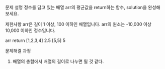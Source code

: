 문제 설명
정수를 담고 있는 배열 arr의 평균값을 return하는 함수, solution을 완성해보세요.

제한사항
arr은 길이 1 이상, 100 이하인 배열입니다.
arr의 원소는 -10,000 이상 10,000 이하인 정수입니다.

arr	return
[1,2,3,4]	2.5
[5,5]	5

문제해결 과정 
1) 배열의 총합에서 배열의 길이로 나누면 될 것 같다.

